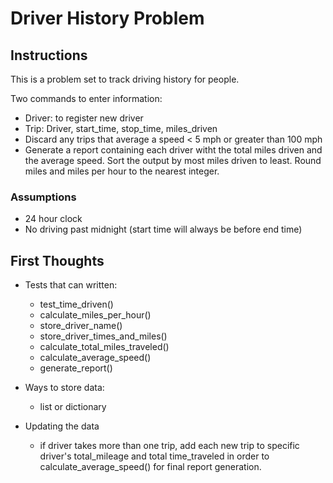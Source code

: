 # Driver History Problem
## Instructions
This is a problem set to track driving history for people.

Two commands to enter information:
- Driver: to register new driver
- Trip: Driver, start_time, stop_time, miles_driven
- Discard any trips that average a speed < 5 mph or greater than 100 mph
- Generate a report containing each driver witht the total miles driven and the average speed. Sort the output by most miles driven to least. Round miles and miles per hour to the nearest integer.

### Assumptions
- 24 hour clock
- No driving past midnight (start time will always be before end time)


## First Thoughts
- Tests that can written:
    - test_time_driven()
    - calculate_miles_per_hour()
    - store_driver_name()
    - store_driver_times_and_miles()
    - calculate_total_miles_traveled()
    - calculate_average_speed()
    - generate_report()

- Ways to store data:
    - list or dictionary

- Updating the data
    - if driver takes more than one trip, add each new trip to specific driver's total_mileage and total time_traveled in order to calculate_average_speed() for final report generation.